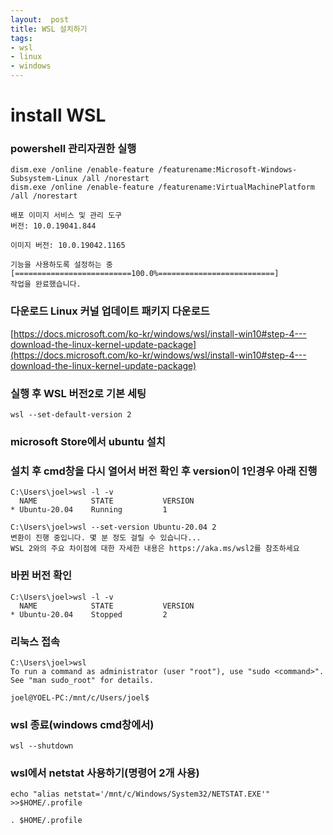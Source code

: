 ```yaml
---
layout:  post
title: WSL 설치하기
tags:
- wsl
- linux
- windows
---
```


# install WSL

### powershell 관리자권한 실행
`dism.exe /online /enable-feature /featurename:Microsoft-Windows-Subsystem-Linux /all /norestart`  
`dism.exe /online /enable-feature /featurename:VirtualMachinePlatform /all /norestart`

```
배포 이미지 서비스 및 관리 도구
버전: 10.0.19041.844

이미지 버전: 10.0.19042.1165

기능을 사용하도록 설정하는 중
[==========================100.0%==========================]
작업을 완료했습니다.
```

### 다운로드 Linux 커널 업데이트 패키지 다운로드
[https://docs.microsoft.com/ko-kr/windows/wsl/install-win10#step-4---download-the-linux-kernel-update-package](https://docs.microsoft.com/ko-kr/windows/wsl/install-win10#step-4---download-the-linux-kernel-update-package)

### 실행 후 WSL 버전2로 기본 세팅
`wsl --set-default-version 2`

### microsoft Store에서 ubuntu 설치

### 설치 후 cmd창을 다시 열어서 버전 확인 후 version이 1인경우 아래 진행

```
C:\Users\joel>wsl -l -v
  NAME            STATE           VERSION
* Ubuntu-20.04    Running         1

C:\Users\joel>wsl --set-version Ubuntu-20.04 2
변환이 진행 중입니다. 몇 분 정도 걸릴 수 있습니다...
WSL 2와의 주요 차이점에 대한 자세한 내용은 https://aka.ms/wsl2를 참조하세요
```

### 바뀐 버전 확인
```
C:\Users\joel>wsl -l -v
  NAME            STATE           VERSION
* Ubuntu-20.04    Stopped         2
```

### 리눅스 접속
```
C:\Users\joel>wsl
To run a command as administrator (user "root"), use "sudo <command>".
See "man sudo_root" for details.

joel@YOEL-PC:/mnt/c/Users/joel$
```

### wsl 종료(windows cmd창에서)
`wsl --shutdown`

### wsl에서 netstat 사용하기(명령어 2개 사용)
`echo "alias netstat='/mnt/c/Windows/System32/NETSTAT.EXE'" >>$HOME/.profile`

`. $HOME/.profile`
